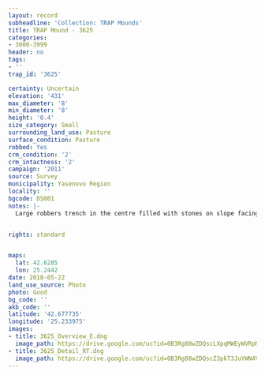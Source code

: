 ```yaml
---
layout: record
subheadline: 'Collection: TRAP Mounds'
title: TRAP Mound - 3625
categories:
- 3000-3999
header: no
tags:
- ''
trap_id: '3625'

certainty: Uncertain
elevation: '431'
max_diameter: '8'
min_diameter: '8'
height: '0.4'
size_category: Small
surrounding_land_use: Pasture
surface_condition: Pasture
robbed: Yes
crm_condition: '2'
crm_intactness: '2'
campaign: '2011'
source: Survey
municipality: Yasenovo Region
locality: ''
bgcode: DS001
notes: |-
  Large robbers trench in the centre filled with stones on slope facing south east.


rights: standard


maps:
  lat: 42.6285
  lon: 25.2442
date: 2018-05-22
land_use_source: Photo
photo: Good
bg_code: ''
akb_code: ''
latitude: '42.677735'
longitude: '25.233975'
images:
- title: 3625_Overview_E.dng
  image_path: https://drive.google.com/uc?id=0B3Rg88wZDQscLXpqMWEyWVRpMDA
- title: 3625_Detail_RT.dng
  image_path: https://drive.google.com/uc?id=0B3Rg88wZDQscZ3pkT3JuYWN4Vnc
---
```

